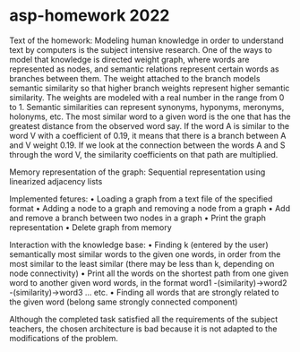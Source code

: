 # asp-homework 2022
Text of the homework:
Modeling human knowledge in order to understand text by computers is the subject
intensive research. One of the ways to model that knowledge is directed
weight graph, where words are represented as nodes, and semantic relations
represent certain words as branches between them. The weight attached to the branch models
semantic similarity so that higher branch weights represent higher semantic similarity.
The weights are modeled with a real number in the range from 0 to 1.
Semantic similarities can represent synonyms, hyponyms, meronyms, holonyms,
etc. The most similar word to a given word is the one that has the greatest distance from the observed word
say. If the word A is similar to the word V with a coefficient of 0.19, it means that there is a branch
between A and V weight 0.19. If we look at the connection between the words A and S through the word V,
the similarity coefficients on that path are multiplied.

Memory representation of the graph: 
Sequential representation using linearized adjacency lists


Implemented fetures:
• Loading a graph from a text file of the specified format
• Adding a node to a graph and removing a node from a graph
• Add and remove a branch between two nodes in a graph
• Print the graph representation
• Delete graph from memory

Interaction with the knowledge base:
• Finding k (entered by the user) semantically most similar words to the given one
words, in order from the most similar to the least similar (there may be less than k,
depending on node connectivity)
• Print all the words on the shortest path from one given word to another given word
words, in the format word1 -(similarity)->word2 -(similarity)->word3 ... etc.
• Finding all words that are strongly related to the given word (belong
same strongly connected component)


Although the completed task satisfied all the requirements of the subject teachers, 
the chosen architecture is bad because it is not adapted to the modifications of the problem.

